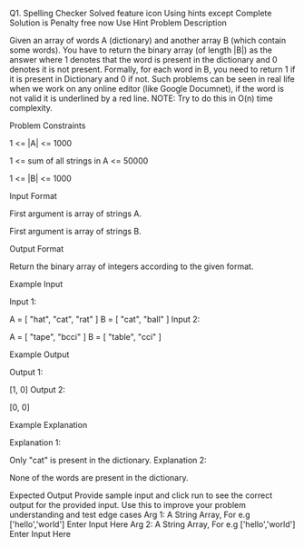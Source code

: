Q1. Spelling Checker
Solved
feature icon
Using hints except Complete Solution is Penalty free now
Use Hint
Problem Description

Given an array of words A (dictionary) and another array B (which contain some words).
You have to return the binary array (of length |B|) as the answer where 1 denotes that the word is present in the dictionary and 0 denotes it is not present.
Formally, for each word in B, you need to return 1 if it is present in Dictionary and 0 if not.
Such problems can be seen in real life when we work on any online editor (like Google Documnet), if the word is not valid it is underlined by a red line.
NOTE: Try to do this in O(n) time complexity.




Problem Constraints

1 <= |A| <= 1000

1 <= sum of all strings in A <= 50000

1 <= |B| <= 1000



Input Format

First argument is array of strings A.

First argument is array of strings B.



Output Format

Return the binary array of integers according to the given format.



Example Input

Input 1:

A = [ "hat", "cat", "rat" ]
B = [ "cat", "ball" ]
Input 2:

A = [ "tape", "bcci" ]
B = [ "table", "cci" ]


Example Output

Output 1:

[1, 0]
Output 2:

[0, 0]


Example Explanation

Explanation 1:

Only "cat" is present in the dictionary.
Explanation 2:

None of the words are present in the dictionary.



Expected Output
Provide sample input and click run to see the correct output for the provided input. Use this to improve your problem understanding and test edge cases
Arg 1: A String Array, For e.g ['hello','world']
Enter Input Here
Arg 2: A String Array, For e.g ['hello','world']
Enter Input Here
